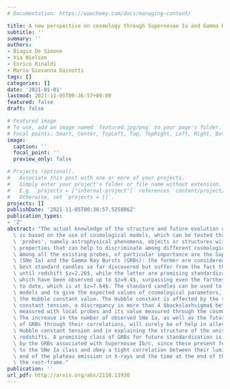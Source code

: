```yaml
---
# Documentation: https://wowchemy.com/docs/managing-content/

title: A new perspective on cosmology through Supernovae Ia and Gamma Ray Bursts
subtitle: ''
summary: ''
authors:
- Biagio De Simone
- Via Nielson
- Enrico Rinaldi
- Maria Giovanna Dainotti
tags: []
categories: []
date: '2021-01-01'
lastmod: 2021-11-05T09:36:57+09:00
featured: false
draft: false

# Featured image
# To use, add an image named `featured.jpg/png` to your page's folder.
# Focal points: Smart, Center, TopLeft, Top, TopRight, Left, Right, BottomLeft, Bottom, BottomRight.
image:
  caption: ''
  focal_point: ''
  preview_only: false

# Projects (optional).
#   Associate this post with one or more of your projects.
#   Simply enter your project's folder or file name without extension.
#   E.g. `projects = ["internal-project"]` references `content/project/deep-learning/index.md`.
#   Otherwise, set `projects = []`.
projects: []
publishDate: '2021-11-05T00:36:57.525886Z'
publication_types:
- '2'
abstract: "The actual knowledge of the structure and future evolution of our universe\
  \ is based on the use of cosmological models, which can be tested through the so-called\
  \ 'probes', namely astrophysical phenomena, objects or structures with peculiar\
  \ properties that can help to discriminate among different cosmological models.\
  \ Among all the existing probes, of particular importance are the Supernovae Ia\
  \ (SNe Ia) and the Gamma Ray Bursts (GRBs): the former are considered among the\
  \ best standard candles so far discovered but suffer from the fact that can be observed\
  \ until redshift $z=2.26$, while the latter are promising standardizable candles\
  \ which have been observed up to $z=9.4$, surpassing even the farthest quasar known\
  \ to date, which is at $z=7.64$. The standard candles can be used to test the cosmological\
  \ models and to give the expected values of cosmological parameters, in particular\
  \ the Hubble constant value. The Hubble constant is affected by the so-called $backslash$sayHubble\
  \ constant tension, a discrepancy in more than 4 $backslashsigma$ between its value\
  \ measured with local probes and its value measured through the cosmological probes.\
  \ The increase in the number of observed SNe Ia, as well as the future standardization\
  \ of GRBs through their correlations, will surely be of help in alleviating the\
  \ Hubble constant tension and in explaining the structure of the universe at higher\
  \ redshifts. A promising class of GRBs for future standardization is represented\
  \ by the GRBs associated with Supernovae Ib/c, since these present features similar\
  \ to the SNe Ia class and obey a tight correlation between their luminosity at the\
  \ end of the plateau emission in X-rays and the time at the end of the plateau in\
  \ the rest-frame."
publication: ''
url_pdf: http://arxiv.org/abs/2110.11930
---
```

